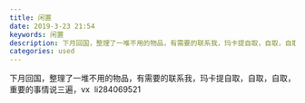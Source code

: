 ```yaml
---
title: 闲置
date: 2019-3-23 21:54
keywords: 闲置
description: 下月回国，整理了一堆不用的物品，有需要的联系我，玛卡提自取，自取，自取，重要的事情说三遍，vx  li284069521
categories: used
---
```

<td class="t_f" id="postmessage_3294044">

下月回国，整理了一堆不用的物品，有需要的联系我，玛卡提自取，自取，自取，重要的事情说三遍，vx  li284069521<br/>
<img alt="" border="0" class="zoom" data-cf-modified-1057c2bd632e165746000938-="" file="http://www.flw.ph/data/appbyme/upload/image/201903/23/5DGVunGi8d8M.jpg" id="aimg_rzWEe" lazyloadthumb="1" onclick="" onmouseover="" src="http://www.flw.ph/data/appbyme/upload/image/201903/23/5DGVunGi8d8M.jpg"/><br/>
<br/>
<img alt="" border="0" class="zoom" data-cf-modified-1057c2bd632e165746000938-="" file="http://www.flw.ph/data/appbyme/upload/image/201903/23/hPA2WAvnjRFF.jpg" id="aimg_u8127" lazyloadthumb="1" onclick="" onmouseover="" src="http://www.flw.ph/data/appbyme/upload/image/201903/23/hPA2WAvnjRFF.jpg"/><br/>
<br/>
<img alt="" border="0" class="zoom" data-cf-modified-1057c2bd632e165746000938-="" file="http://www.flw.ph/data/appbyme/upload/image/201903/23/016fFSeFgLxL.jpg" id="aimg_nEP2C" lazyloadthumb="1" onclick="" onmouseover="" src="http://www.flw.ph/data/appbyme/upload/image/201903/23/016fFSeFgLxL.jpg"/><br/>
<br/>
<img alt="" border="0" class="zoom" data-cf-modified-1057c2bd632e165746000938-="" file="http://www.flw.ph/data/appbyme/upload/image/201903/23/Syl7abY4z0NC.jpg" id="aimg_nsH3D" lazyloadthumb="1" onclick="" onmouseover="" src="http://www.flw.ph/data/appbyme/upload/image/201903/23/Syl7abY4z0NC.jpg"/><br/>
<br/>
<img alt="" border="0" class="zoom" data-cf-modified-1057c2bd632e165746000938-="" file="http://www.flw.ph/data/appbyme/upload/image/201903/23/eFIenp7HtfNN.jpg" id="aimg_f6nUU" lazyloadthumb="1" onclick="" onmouseover="" src="http://www.flw.ph/data/appbyme/upload/image/201903/23/eFIenp7HtfNN.jpg"/><br/>
<br/>
<img alt="" border="0" class="zoom" data-cf-modified-1057c2bd632e165746000938-="" file="http://www.flw.ph/data/appbyme/upload/image/201903/23/FLYcqHl3DPdt.jpg" id="aimg_X22Ec" lazyloadthumb="1" onclick="" onmouseover="" src="http://www.flw.ph/data/appbyme/upload/image/201903/23/FLYcqHl3DPdt.jpg"/><br/>
<br/>
<img alt="" border="0" class="zoom" data-cf-modified-1057c2bd632e165746000938-="" file="http://www.flw.ph/data/appbyme/upload/image/201903/23/LSLU7gZSS9Rh.jpg" id="aimg_V41Xt" lazyloadthumb="1" onclick="" onmouseover="" src="http://www.flw.ph/data/appbyme/upload/image/201903/23/LSLU7gZSS9Rh.jpg"/><br/>
<br/>
<img alt="" border="0" class="zoom" data-cf-modified-1057c2bd632e165746000938-="" file="http://www.flw.ph/data/appbyme/upload/image/201903/23/ETs0RRYjHeMC.jpg" id="aimg_rjjHa" lazyloadthumb="1" onclick="" onmouseover="" src="http://www.flw.ph/data/appbyme/upload/image/201903/23/ETs0RRYjHeMC.jpg"/><br/>
<br/>
<img alt="" border="0" class="zoom" data-cf-modified-1057c2bd632e165746000938-="" file="http://www.flw.ph/data/appbyme/upload/image/201903/23/wLhJkHblLt9o.jpg" id="aimg_Ss6YF" lazyloadthumb="1" onclick="" onmouseover="" src="http://www.flw.ph/data/appbyme/upload/image/201903/23/wLhJkHblLt9o.jpg"/><br/>
<br/>
<img alt="" border="0" class="zoom" data-cf-modified-1057c2bd632e165746000938-="" file="http://www.flw.ph/data/appbyme/upload/image/201903/23/6oASi0yfM8uN.jpg" id="aimg_l2l1k" lazyloadthumb="1" onclick="" onmouseover="" src="http://www.flw.ph/data/appbyme/upload/image/201903/23/6oASi0yfM8uN.jpg"/><br/>
<br/>
</td>
